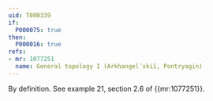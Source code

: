 ```yaml
---
uid: T000339
if:
  P000075: true
then:
  P000016: true
refs:
- mr: 1077251
  name: General topology I (Arkhangelʹskiĭ, Pontryagin)
---
```


By definition.
See example 21, section 2.6 of {{mr:1077251}}.
